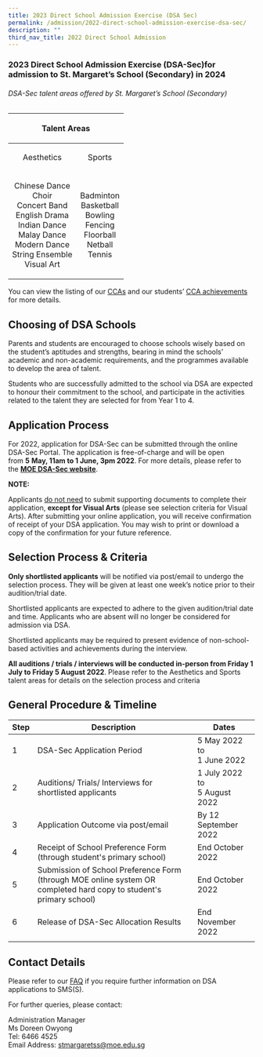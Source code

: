 ```yaml
---
title: 2023 Direct School Admission Exercise (DSA Sec)
permalink: /admission/2022-direct-school-admission-exercise-dsa-sec/
description: ""
third_nav_title: 2022 Direct School Admission
---
```

### 2023 Direct School Admission Exercise (DSA-Sec)for admission to St. Margaret’s School (Secondary) in 2024




###### DSA-Sec talent areas offered by St. Margaret’s School (Secondary)


<table>
<thead>
  <tr>
		<th colspan="2"><p align="center">Talent Areas</p></th>
  </tr>
</thead>
<tbody>
  <tr>
		<td><p align="center">Aesthetics</p></td>
		<td><p align="center">Sports</p></td>
  </tr>
  <tr>
    <td><p align="center">Chinese Dance <br> Choir <br> Concert Band <br> English Drama <br> Indian Dance <br> Malay Dance <br> Modern Dance <br> String Ensemble <br> Visual Art</p></td>
	<td><p align="center">Badminton <br> Basketball <br> Bowling <br> Fencing <br> Floorball <br> Netball <br> Tennis</p></td>
  </tr>
</tbody>
</table>

You can view the listing of our  [CCAs](/programmes/co-curricular-activities) and our students’ [CCA achievements](/achievements/student-achievements) for more details.  

  

Choosing of DSA Schools
-----------------------

Parents and students are encouraged to choose schools wisely based on the student’s aptitudes and strengths, bearing in mind the schools’ academic and non-academic requirements, and the programmes available to develop the area of talent.

Students who are successfully admitted to the school via DSA are expected to honour their commitment to the school, and participate in the activities related to the talent they are selected for from Year 1 to 4.&nbsp;

Application Process
-------------------

For 2022, application for DSA-Sec can be submitted through the online DSA-Sec Portal. The application is free-of-charge and will be open from&nbsp;**5**&nbsp;**May, 11am to 1 June, 3pm 2022**. For more details, please refer to the&nbsp;[**MOE DSA-Sec website**](https://www.moe.gov.sg/secondary/dsa).

**NOTE:**

Applicants&nbsp;<u>do not need</u>&nbsp;to submit supporting documents to complete their application,&nbsp;**except for Visual Arts**&nbsp;(please see selection criteria for Visual Arts).&nbsp;After submitting your online application, you will receive confirmation of receipt of your DSA application. You may wish to print or download a copy of the confirmation for your future reference.

Selection Process &amp; Criteria
----------------------------

**Only shortlisted applicants**&nbsp;will be notified via post/email to undergo the selection process. They will be given at least one week’s notice prior to their audition/trial date.&nbsp;&nbsp;

Shortlisted applicants are expected to adhere to the given audition/trial date and time. Applicants who are absent will no longer be considered for admission via DSA.&nbsp;&nbsp;  

Shortlisted applicants may be required to present evidence of non-school-based activities and achievements during the interview.

**All auditions / trials / interviews will be conducted in-person from Friday 1 July to Friday 5 August 2022**. Please refer to the Aesthetics and Sports talent areas for details on the selection process and criteria  

General Procedure &amp; Timeline
----------------------------

  

| Step | Description | Dates |
| --- | --- | --- |
| 1 | DSA-Sec Application Period | 5 May 2022 to&nbsp;<br> 1 June 2022 |
| 2 | Auditions/ Trials/ Interviews for shortlisted applicants | 1 July 2022 to <br>5 August 2022 |
| 3 | Application Outcome via post/email&nbsp; | By 12 September 2022&nbsp; |
| 4 | Receipt of School Preference Form (through student's primary school)&nbsp; | End October 2022&nbsp; |
| 5 | Submission of School Preference Form (through MOE online system OR completed hard copy to student's primary school) | End October 2022&nbsp; |
| 6 | Release of DSA-Sec Allocation Results&nbsp; | End November 2022&nbsp; |
| | | |  

Contact Details
---------------

Please refer to our&nbsp;[FAQ](/admission/2022-direct-school-admission-exercise-dsa-sec/faq-about-dsa)&nbsp;if you require further information on DSA applications to SMS(S).&nbsp;&nbsp;

For further queries, please contact:  

Administration Manager&nbsp;<br>
Ms Doreen Owyong <br>
Tel: 6466 4525 <br>
Email Address:&nbsp;[stmargaretss@moe.edu.sg](mailto:stmargaretss@moe.edu.sg)